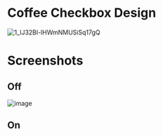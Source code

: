 # Coffee Checkbox Design

![1_lJ32Bl-lHWmNMUSiSq17gQ](https://user-images.githubusercontent.com/72864817/171863780-16f7afb7-32a5-4547-a427-23c8a8ed0524.png)

# Screenshots

## Off

![image](https://user-images.githubusercontent.com/72864817/181935649-00b20a38-4447-45d4-a1cb-f54b17f394e5.png)

## On


